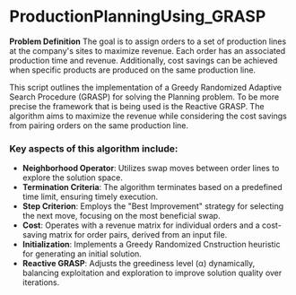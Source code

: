 # ProductionPlanningUsing_GRASP

**Problem Definition**
The goal is to assign orders to a set of production lines at the company's sites to maximize revenue. Each order has an associated production time and revenue. Additionally, cost savings can be achieved when specific products are produced on the same production line.

This script outlines the implementation of a Greedy Randomized Adaptive Search Procedure (GRASP) for solving the Planning problem. To be more precise the framework that is being used is the Reactive GRASP. The algorithm aims to maximize the revenue while considering the cost savings from pairing orders on the same production line.

### Key aspects of this algorithm include:
-   **Neighborhood Operator**: Utilizes swap moves between order lines to explore the solution space.
-   **Termination Criteria**: The algorithm terminates based on a predefined time limit, ensuring timely execution.
-   **Step Criterion**: Employs the "Best Improvement" strategy for selecting the next move, focusing on the most beneficial swap.
-   **Cost**: Operates with a revenue matrix for individual orders and a cost-saving matrix for order pairs, derived from an input file.
-   **Initialization**: Implements a Greedy Randomized Cnstruction heuristic for generating an initial solution.
-   **Reactive GRASP**: Adjusts the greediness level (α) dynamically, balancing exploitation and exploration to improve solution quality over iterations.


